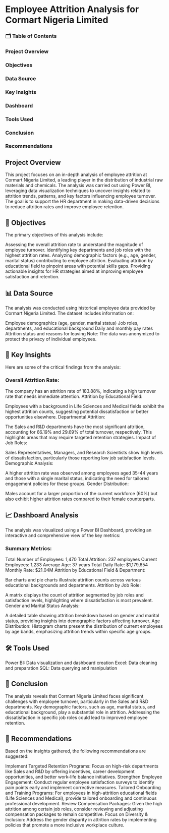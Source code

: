 # Employee Attrition Analysis for Cormart Nigeria Limited
### 🗂️ Table of Contents
### Project Overview
### Objectives
### Data Source
### Key Insights
### Dashboard 
### Tools Used
### Conclusion
### Recommendations


## Project Overview
This project focuses on an in-depth analysis of employee attrition at Cormart Nigeria Limited, a leading player in the distribution of industrial raw materials and chemicals. The analysis was carried out using Power BI, leveraging data visualization techniques to uncover insights 
related to attrition trends, patterns, and key factors influencing employee turnover. The goal is to support the HR department in making data-driven decisions to reduce attrition rates and improve employee retention.

## 🎯 Objectives
The primary objectives of this analysis include:

Assessing the overall attrition rate to understand the magnitude of employee turnover.
Identifying key departments and job roles with the highest attrition rates.
Analyzing demographic factors (e.g., age, gender, marital status) contributing to employee attrition.
Evaluating attrition by educational field to pinpoint areas with potential skills gaps.
Providing actionable insights for HR strategies aimed at improving employee satisfaction and retention.

## 📊 Data Source
The analysis was conducted using historical employee data provided by Cormart Nigeria Limited. The dataset includes information on:

Employee demographics (age, gender, marital status)
Job roles, departments, and educational background
Daily and monthly pay rates
Attrition status and reasons for leaving
Note: The data was anonymized to protect the privacy of individual employees.

## 🔑 Key Insights
Here are some of the critical findings from the analysis:

### Overall Attrition Rate:

The company has an attrition rate of 183.88%, indicating a high turnover rate that needs immediate attention.
Attrition by Educational Field:

Employees with a background in Life Sciences and Medical fields exhibit the highest attrition counts, suggesting potential dissatisfaction or better opportunities elsewhere.
Departmental Attrition:

The Sales and R&D departments have the most significant attrition, accounting for 66.19% and 29.69% of total turnover, respectively. This highlights areas that may require targeted retention strategies.
Impact of Job Roles:

Sales Representatives, Managers, and Research Scientists show high levels of dissatisfaction, particularly those reporting low job satisfaction levels.
Demographic Analysis:

A higher attrition rate was observed among employees aged 35-44 years and those with a single marital status, indicating the need for tailored engagement policies for these groups.
Gender Distribution:

Males account for a larger proportion of the current workforce (60%) but also exhibit higher attrition rates compared to their female counterparts.

## 📈 Dashboard Analysis

The analysis was visualized using a Power BI Dashboard, providing an interactive and comprehensive view of the key metrics:

### Summary Metrics:

Total Number of Employees: 1,470
Total Attrition: 237 employees
Current Employees: 1,233
Average Age: 37 years
Total Daily Rate: $1,179,654
Monthly Rate: $21.04M
Attrition by Educational Field & Department:

Bar charts and pie charts illustrate attrition counts across various educational backgrounds and departments.
Attrition by Job Role:

A matrix displays the count of attrition segmented by job roles and satisfaction levels, highlighting where dissatisfaction is most prevalent.
Gender and Marital Status Analysis:

A detailed table showing attrition breakdown based on gender and marital status, providing insights into demographic factors affecting turnover.
Age Distribution:
Histogram charts present the distribution of current employees by age bands, emphasizing attrition trends within specific age groups.

## 🛠️ Tools Used
Power BI: Data visualization and dashboard creation
Excel: Data cleaning and preparation
SQL: Data querying and manipulation

## 📌 Conclusion
The analysis reveals that Cormart Nigeria Limited faces significant challenges with employee turnover, particularly in the Sales and R&D departments. Key demographic factors, such as age, marital status, and educational background, play a substantial role in attrition. Addressing the dissatisfaction in specific job roles could lead to improved employee retention.

## 🚀 Recommendations
Based on the insights gathered, the following recommendations are suggested:

Implement Targeted Retention Programs: Focus on high-risk departments like Sales and R&D by offering incentives, career development opportunities, and better work-life balance initiatives.
Strengthen Employee Engagement: Conduct regular employee satisfaction surveys to identify pain points early and implement corrective measures.
Tailored Onboarding and Training Programs: For employees in high-attrition educational fields (Life Sciences and Medical), provide tailored onboarding and continuous professional development.
Review Compensation Packages: Given the high attrition among certain job roles, consider reviewing and adjusting compensation packages to remain competitive.
Focus on Diversity & Inclusion: Address the gender disparity in attrition rates by implementing policies that promote a more inclusive workplace culture.
